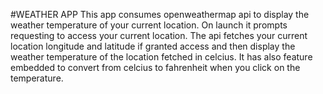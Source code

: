 #WEATHER APP 
This app consumes openweathermap api to display the weather temperature of your current location. On launch it prompts requesting to access your current location.
The api fetches your current location longitude and latitude if granted access and then display the weather temperature of the location fetched in celcius. It has also feature embedded to convert from celcius to fahrenheit when you click on the temperature.
